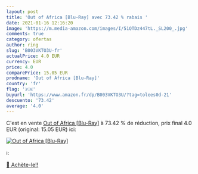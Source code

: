 ```yaml
---
layout: post
title: 'Out of Africa [Blu-Ray] avec 73.42 % rabais '
date: 2021-01-16 12:16:20
image: 'https://m.media-amazon.com/images/I/51QTDz447tL._SL200_.jpg'
comments: true
category: ofertas
author: ring
slug: 'B003VKTO3U-fr'
actualPrice: 4.0 EUR
currency: EUR
price: 4.0
comparePrice: 15.05 EUR
prodname: 'Out of Africa [Blu-Ray]'
country: 'fr'
flag: '🇫🇷'
buyurl: 'https://www.amazon.fr/dp/B003VKTO3U/?tag=tolees0d-21'
descuento: '73.42'
average: '4.0'
---
```


C'est en vente [Out of Africa [Blu-Ray]](https://www.amazon.fr/dp/B003VKTO3U/?tag=tolees0d-21)  à  73.42 % de réduction, prix final  4.0 EUR (original: 15.05 EUR) ici:

[![Out of Africa [Blu-Ray]](https://m.media-amazon.com/images/I/51QTDz447tL._SL200_.jpg)](https://www.amazon.fr/dp/B003VKTO3U/?tag=tolees0d-21)

ℹ️:


[🛒 Achète-le!!](https://www.amazon.fr/dp/B003VKTO3U/?tag=tolees0d-21)
